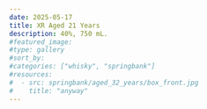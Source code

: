 ```yaml
---
date: 2025-05-17
title: XR Aged 21 Years
description: 40%, 750 mL.
#featured_image: 
#type: gallery
#sort_by: 
#categories: ["whisky", "springbank"]
#resources:
#  - src: springbank/aged_32_years/box_front.jpg
#    title: "anyway"
---
```


